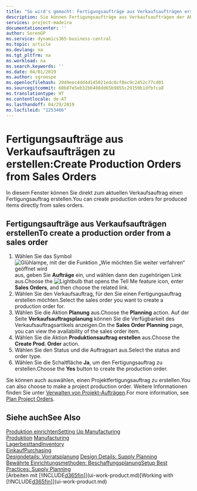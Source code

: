 ```yaml
---
title: "So wird's gemacht: Fertigungsaufträge aus Verkaufsaufträgen erstellen | Microsoft Docs"
description: Sie können Fertigungsaufträge aus Verkaufsaufträgen der Abteilung Vertrieb und Marketing erstellen.
services: project-madeira
documentationcenter: ''
author: SorenGP
ms.service: dynamics365-business-central
ms.topic: article
ms.devlang: na
ms.tgt_pltfrm: na
ms.workload: na
ms.search.keywords: ''
ms.date: 04/01/2019
ms.author: sgroespe
ms.openlocfilehash: 2049eec4dd4d145021edc0cf8ec9c2452c77cd01
ms.sourcegitcommit: 60b87e5eb32bb408dd65b9855c29159b1dfbfca8
ms.translationtype: HT
ms.contentlocale: de-AT
ms.lasthandoff: 04/29/2019
ms.locfileid: "1253466"
---
```

# <a name="create-production-orders-from-sales-orders"></a><span data-ttu-id="43505-103">Fertigungsaufträge aus Verkaufsaufträgen zu erstellen:</span><span class="sxs-lookup"><span data-stu-id="43505-103">Create Production Orders from Sales Orders</span></span>
<span data-ttu-id="43505-104">In diesem Fenster können Sie direkt zum aktuellen Verkaufsauftrag einen Fertigungsauftrag erstellen.</span><span class="sxs-lookup"><span data-stu-id="43505-104">You can create production orders for produced items directly from sales orders.</span></span>  

## <a name="to-create-a-production-order-from-a-sales-order"></a><span data-ttu-id="43505-105">Fertigungsaufträge aus Verkaufsaufträgen erstellen</span><span class="sxs-lookup"><span data-stu-id="43505-105">To create a production order from a sales order</span></span>  

1.  <span data-ttu-id="43505-106">Wählen Sie das Symbol ![Glühlampe, mit der die Funktion „Wie möchten Sie weiter verfahren“ geöffnet wird](media/ui-search/search_small.png "Wie möchten Sie weiter verfahren?") aus, geben Sie **Aufträge** ein, und wählen dann den zugehörigen Link aus.</span><span class="sxs-lookup"><span data-stu-id="43505-106">Choose the ![Lightbulb that opens the Tell Me feature](media/ui-search/search_small.png "Tell me what you want to do") icon, enter **Sales Orders**, and then choose the related link.</span></span>  
2.  <span data-ttu-id="43505-107">Wählen Sie den Verkaufsauftrag, für den Sie einen Fertigungsauftrag erstellen möchten.</span><span class="sxs-lookup"><span data-stu-id="43505-107">Select the sales order you want to create a production order for.</span></span>  
3.  <span data-ttu-id="43505-108">Wählen Sie die Aktion **Planung** aus.</span><span class="sxs-lookup"><span data-stu-id="43505-108">Choose the **Planning** action.</span></span> <span data-ttu-id="43505-109">Auf der Seite **Verkaufsauftragsplanung** können Sie die Verfügbarkeit des Verkaufsauftragsartikels anzeigen.</span><span class="sxs-lookup"><span data-stu-id="43505-109">On the **Sales Order Planning** page, you can view the availability of the sales order item.</span></span>  
4.  <span data-ttu-id="43505-110">Wählen Sie die Aktion **Produktionsauftrag erstellen** aus.</span><span class="sxs-lookup"><span data-stu-id="43505-110">Choose the **Create Prod. Order** action.</span></span>  
5.  <span data-ttu-id="43505-111">Wählen Sie den Status und die Auftragsart aus.</span><span class="sxs-lookup"><span data-stu-id="43505-111">Select the status and order type.</span></span>  
6.  <span data-ttu-id="43505-112">Wählen Sie die Schaltfläche **Ja**, um den Fertigungsauftrag zu erstellen.</span><span class="sxs-lookup"><span data-stu-id="43505-112">Choose the **Yes** button to create the production order.</span></span>

<span data-ttu-id="43505-113">Sie können auch auswählen, einen Projektfertigungsauftrag zu erstellen.</span><span class="sxs-lookup"><span data-stu-id="43505-113">You can also choose to make a project production order.</span></span> <span data-ttu-id="43505-114">Weitere Informationen finden Sie unter [Verwalten von Projekt-Aufträgen](production-how-to-plan-project-orders.md).</span><span class="sxs-lookup"><span data-stu-id="43505-114">For more information, see [Plan Project Orders](production-how-to-plan-project-orders.md).</span></span>   

## <a name="see-also"></a><span data-ttu-id="43505-115">Siehe auch</span><span class="sxs-lookup"><span data-stu-id="43505-115">See Also</span></span>  
[<span data-ttu-id="43505-116">Produktion einrichten</span><span class="sxs-lookup"><span data-stu-id="43505-116">Setting Up Manufacturing</span></span>](production-configure-production-processes.md)  
<span data-ttu-id="43505-117">[Produktion](production-manage-manufacturing.md)  </span><span class="sxs-lookup"><span data-stu-id="43505-117">[Manufacturing](production-manage-manufacturing.md)  </span></span>  
[<span data-ttu-id="43505-118">Lagerbesttand</span><span class="sxs-lookup"><span data-stu-id="43505-118">Inventory</span></span>](inventory-manage-inventory.md)  
[<span data-ttu-id="43505-119">Einkauf</span><span class="sxs-lookup"><span data-stu-id="43505-119">Purchasing</span></span>](purchasing-manage-purchasing.md)  
<span data-ttu-id="43505-120">[Designdetails: Vorratsplanung](design-details-supply-planning.md) </span><span class="sxs-lookup"><span data-stu-id="43505-120">[Design Details: Supply Planning](design-details-supply-planning.md) </span></span>  
[<span data-ttu-id="43505-121">Bewährte Einrichtungsmethoden: Beschaffungsplanung</span><span class="sxs-lookup"><span data-stu-id="43505-121">Setup Best Practices: Supply Planning</span></span>](setup-best-practices-supply-planning.md)  
<span data-ttu-id="43505-122">[Arbeiten mit [!INCLUDE[d365fin](includes/d365fin_md.md)]](ui-work-product.md)</span><span class="sxs-lookup"><span data-stu-id="43505-122">[Working with [!INCLUDE[d365fin](includes/d365fin_md.md)]](ui-work-product.md)</span></span>
